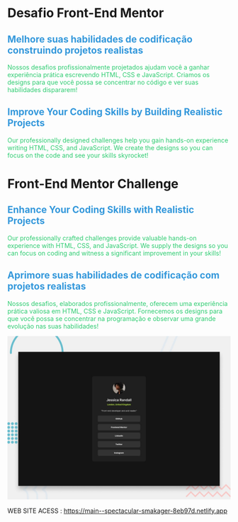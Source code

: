 # Desafio Front-End Mentor

## <span style="color: #3498db;">Melhore suas habilidades de codificação construindo projetos realistas</span>

<span style="color: #2ecc71;">Nossos desafios profissionalmente projetados ajudam você a ganhar experiência prática escrevendo HTML, CSS e JavaScript. Criamos os designs para que você possa se concentrar no código e ver suas habilidades dispararem!</span>

## <span style="color: #3498db;">Improve Your Coding Skills by Building Realistic Projects</span>

<span style="color: #2ecc71;">Our professionally designed challenges help you gain hands-on experience writing HTML, CSS, and JavaScript. We create the designs so you can focus on the code and see your skills skyrocket!</span>


# Front-End Mentor Challenge

## <span style="color: #3498db;">Enhance Your Coding Skills with Realistic Projects</span>

<span style="color: #2ecc71;">Our professionally crafted challenges provide valuable hands-on experience with HTML, CSS, and JavaScript. We supply the designs so you can focus on coding and witness a significant improvement in your skills!</span>

## <span style="color: #3498db;">Aprimore suas habilidades de codificação com projetos realistas</span>

<span style="color: #2ecc71;">Nossos desafios, elaborados profissionalmente, oferecem uma experiência prática valiosa em HTML, CSS e JavaScript. Fornecemos os designs para que você possa se concentrar na programação e observar uma grande evolução nas suas habilidades!</span>





![Design preview for the Social links profile coding challenge](./design/desktop-preview.jpg)

WEB SITE ACESS : https://main--spectacular-smakager-8eb97d.netlify.app
